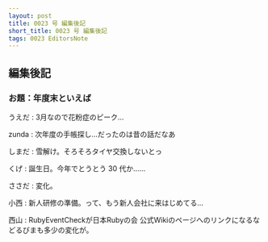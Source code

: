 ```yaml
---
layout: post
title: 0023 号 編集後記
short_title: 0023 号 編集後記
tags: 0023 EditorsNote
---
```



## 編集後記

### お題：年度末といえば

うえだ
: 3月なので花粉症のピーク...

zunda
: 次年度の手帳探し…だったのは昔の話だなあ

しまだ
: 雪解け。そろそろタイヤ交換しないとっ

くげ
: 誕生日。今年でとうとう 30 代か……

ささだ
: 変化。

小西
: 新人研修の準備。って、もう新人会社に来はじめてる…

西山
: RubyEventCheckが日本Rubyの会 公式Wikiのページへのリンクになるなどるびまも多少の変化が。



